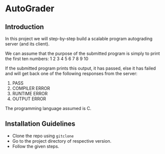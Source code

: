 # AutoGrader
## Introduction
In this project we will step-by-step build a scalable program autograding server (and its client). 

We can assume that the purpose of the submitted program is simply to print the first ten numbers:
1 2 3 4 5 6 7 8 9 10

If the submitted program prints this output, it has passed, else it has failed and will get back one of the following responses from the server:
1.  PASS
2.  COMPILER ERROR
3.  RUNTIME ERROR
4.  OUTPUT ERROR

The programming language assumed is C.


## Installation Guidelines 
-  Clone the repo using `gitclone`
-  Go to the project directory of respective version.
-  Follow the given steps.
